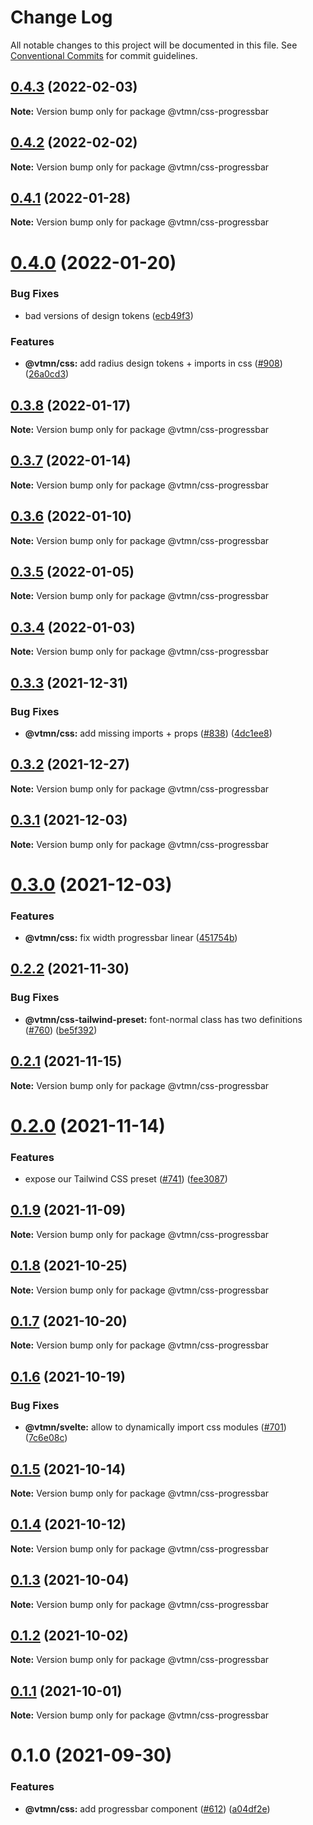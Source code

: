 # Change Log

All notable changes to this project will be documented in this file.
See [Conventional Commits](https://conventionalcommits.org) for commit guidelines.

## [0.4.3](https://github.com/Decathlon/vitamin-web/compare/@vtmn/css-progressbar@0.4.2...@vtmn/css-progressbar@0.4.3) (2022-02-03)

**Note:** Version bump only for package @vtmn/css-progressbar





## [0.4.2](https://github.com/Decathlon/vitamin-web/compare/@vtmn/css-progressbar@0.4.1...@vtmn/css-progressbar@0.4.2) (2022-02-02)

**Note:** Version bump only for package @vtmn/css-progressbar





## [0.4.1](https://github.com/Decathlon/vitamin-web/compare/@vtmn/css-progressbar@0.4.0...@vtmn/css-progressbar@0.4.1) (2022-01-28)

**Note:** Version bump only for package @vtmn/css-progressbar





# [0.4.0](https://github.com/Decathlon/vitamin-web/compare/@vtmn/css-progressbar@0.3.8...@vtmn/css-progressbar@0.4.0) (2022-01-20)


### Bug Fixes

* bad versions of design tokens ([ecb49f3](https://github.com/Decathlon/vitamin-web/commit/ecb49f3d1e672cb3ba78c23dc64fd899ea4a08c1))


### Features

* **@vtmn/css:** add radius design tokens + imports in css ([#908](https://github.com/Decathlon/vitamin-web/issues/908)) ([26a0cd3](https://github.com/Decathlon/vitamin-web/commit/26a0cd3809792e9ea127bfaa8aa66ed3bd276990))





## [0.3.8](https://github.com/Decathlon/vitamin-web/compare/@vtmn/css-progressbar@0.3.7...@vtmn/css-progressbar@0.3.8) (2022-01-17)

**Note:** Version bump only for package @vtmn/css-progressbar





## [0.3.7](https://github.com/Decathlon/vitamin-web/compare/@vtmn/css-progressbar@0.3.6...@vtmn/css-progressbar@0.3.7) (2022-01-14)

**Note:** Version bump only for package @vtmn/css-progressbar





## [0.3.6](https://github.com/Decathlon/vitamin-web/compare/@vtmn/css-progressbar@0.3.5...@vtmn/css-progressbar@0.3.6) (2022-01-10)

**Note:** Version bump only for package @vtmn/css-progressbar





## [0.3.5](https://github.com/Decathlon/vitamin-web/compare/@vtmn/css-progressbar@0.3.4...@vtmn/css-progressbar@0.3.5) (2022-01-05)

**Note:** Version bump only for package @vtmn/css-progressbar





## [0.3.4](https://github.com/Decathlon/vitamin-web/compare/@vtmn/css-progressbar@0.3.3...@vtmn/css-progressbar@0.3.4) (2022-01-03)

**Note:** Version bump only for package @vtmn/css-progressbar





## [0.3.3](https://github.com/Decathlon/vitamin-web/compare/@vtmn/css-progressbar@0.3.2...@vtmn/css-progressbar@0.3.3) (2021-12-31)


### Bug Fixes

* **@vtmn/css:** add missing imports + props ([#838](https://github.com/Decathlon/vitamin-web/issues/838)) ([4dc1ee8](https://github.com/Decathlon/vitamin-web/commit/4dc1ee8f9df153bbf97a2eb06ac1d7926bf7a010))





## [0.3.2](https://github.com/Decathlon/vitamin-web/compare/@vtmn/css-progressbar@0.3.1...@vtmn/css-progressbar@0.3.2) (2021-12-27)

**Note:** Version bump only for package @vtmn/css-progressbar





## [0.3.1](https://github.com/Decathlon/vitamin-web/compare/@vtmn/css-progressbar@0.3.0...@vtmn/css-progressbar@0.3.1) (2021-12-03)

**Note:** Version bump only for package @vtmn/css-progressbar





# [0.3.0](https://github.com/Decathlon/vitamin-web/compare/@vtmn/css-progressbar@0.2.2...@vtmn/css-progressbar@0.3.0) (2021-12-03)


### Features

* **@vtmn/css:** fix width progressbar linear ([451754b](https://github.com/Decathlon/vitamin-web/commit/451754b0d892e137fe476e5bdd7536386e296c0a))





## [0.2.2](https://github.com/Decathlon/vitamin-web/compare/@vtmn/css-progressbar@0.2.1...@vtmn/css-progressbar@0.2.2) (2021-11-30)


### Bug Fixes

* **@vtmn/css-tailwind-preset:** font-normal class has two definitions ([#760](https://github.com/Decathlon/vitamin-web/issues/760)) ([be5f392](https://github.com/Decathlon/vitamin-web/commit/be5f39296dfaa2deb89e84f2823e10108fb037a2))





## [0.2.1](https://github.com/Decathlon/vitamin-web/compare/@vtmn/css-progressbar@0.2.0...@vtmn/css-progressbar@0.2.1) (2021-11-15)

**Note:** Version bump only for package @vtmn/css-progressbar





# [0.2.0](https://github.com/Decathlon/vitamin-web/compare/@vtmn/css-progressbar@0.1.9...@vtmn/css-progressbar@0.2.0) (2021-11-14)


### Features

* expose our Tailwind CSS preset ([#741](https://github.com/Decathlon/vitamin-web/issues/741)) ([fee3087](https://github.com/Decathlon/vitamin-web/commit/fee308730bd4978fecdcfdf4bc3d8b9ef95e5739))





## [0.1.9](https://github.com/Decathlon/vitamin-web/compare/@vtmn/css-progressbar@0.1.8...@vtmn/css-progressbar@0.1.9) (2021-11-09)

**Note:** Version bump only for package @vtmn/css-progressbar





## [0.1.8](https://github.com/Decathlon/vitamin-web/compare/@vtmn/css-progressbar@0.1.7...@vtmn/css-progressbar@0.1.8) (2021-10-25)

**Note:** Version bump only for package @vtmn/css-progressbar





## [0.1.7](https://github.com/Decathlon/vitamin-web/compare/@vtmn/css-progressbar@0.1.6...@vtmn/css-progressbar@0.1.7) (2021-10-20)

**Note:** Version bump only for package @vtmn/css-progressbar





## [0.1.6](https://github.com/Decathlon/vitamin-web/compare/@vtmn/css-progressbar@0.1.5...@vtmn/css-progressbar@0.1.6) (2021-10-19)


### Bug Fixes

* **@vtmn/svelte:** allow to dynamically import css modules ([#701](https://github.com/Decathlon/vitamin-web/issues/701)) ([7c6e08c](https://github.com/Decathlon/vitamin-web/commit/7c6e08c4f76aa32fe92f91d7979df73796ff66e7))





## [0.1.5](https://github.com/Decathlon/vitamin-web/compare/@vtmn/css-progressbar@0.1.4...@vtmn/css-progressbar@0.1.5) (2021-10-14)

**Note:** Version bump only for package @vtmn/css-progressbar





## [0.1.4](https://github.com/Decathlon/vitamin-web/compare/@vtmn/css-progressbar@0.1.3...@vtmn/css-progressbar@0.1.4) (2021-10-12)

**Note:** Version bump only for package @vtmn/css-progressbar





## [0.1.3](https://github.com/Decathlon/vitamin-web/compare/@vtmn/css-progressbar@0.1.2...@vtmn/css-progressbar@0.1.3) (2021-10-04)

**Note:** Version bump only for package @vtmn/css-progressbar





## [0.1.2](https://github.com/Decathlon/vitamin-web/compare/@vtmn/css-progressbar@0.1.1...@vtmn/css-progressbar@0.1.2) (2021-10-02)

**Note:** Version bump only for package @vtmn/css-progressbar





## [0.1.1](https://github.com/Decathlon/vitamin-web/compare/@vtmn/css-progressbar@0.1.0...@vtmn/css-progressbar@0.1.1) (2021-10-01)

**Note:** Version bump only for package @vtmn/css-progressbar





# 0.1.0 (2021-09-30)


### Features

* **@vtmn/css:** add progressbar component ([#612](https://github.com/Decathlon/vitamin-web/issues/612)) ([a04df2e](https://github.com/Decathlon/vitamin-web/commit/a04df2e7b5badc7145a686ed6d0fb5ed80794468))
